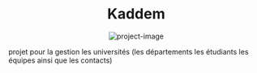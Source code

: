 <h1 align="center" id="title">Kaddem</h1>

<p align="center"><img src="https://t3.ftcdn.net/jpg/01/10/53/04/360_F_110530499_pjM3zKDTmbwdsUbduglVzAsl4HGVUzDA.jpg" alt="project-image"></p>

<p id="description">projet pour la gestion les universités (les départements les étudiants les équipes ainsi que les contacts)</p>
